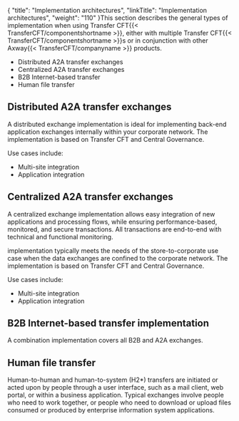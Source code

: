 {
    "title": "Implementation architectures",
    "linkTitle": "Implementation architectures",
    "weight": "110"
}This section describes the general types of implementation when using Transfer CFT{{< TransferCFT/componentshortname  >}}, either with multiple Transfer CFT{{< TransferCFT/componentshortname  >}}s or in conjunction with other Axway{{< TransferCFT/companyname  >}} products.

- Distributed A2A transfer exchanges
- Centralized A2A transfer exchanges
- B2B Internet-based transfer
- Human file transfer

## Distributed A2A transfer exchanges

A distributed exchange implementation is ideal for implementing back-end application exchanges internally within your corporate network. The implementation is based on Transfer CFT and Central Governance.

Use cases include:

- Multi-site integration
- Application integration

## Centralized A2A transfer exchanges

A centralized exchange implementation allows easy integration of new applications and processing flows, while ensuring performance-based, monitored, and secure transactions. All transactions are end-to-end with technical and functional monitoring.

implementation typically meets the needs of the store-to-corporate use case when the data exchanges are confined to the corporate network. The implementation is based on Transfer CFT and Central Governance.

Use cases include:

- Multi-site integration
- Application integration

## B2B Internet-based transfer implementation

A combination implementation covers all B2B and A2A exchanges.

## Human file transfer

Human-to-human and human-to-system (H2\*) transfers are initiated or acted upon by people through a user interface, such as a mail client, web portal, or within a business application. Typical exchanges involve people who need to work together, or people who need to download or upload files consumed or produced by enterprise information system applications.
